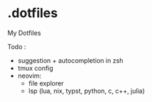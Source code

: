 # .dotfiles
My Dotfiles


Todo :
- suggestion + autocompletion in zsh
- tmux config
- neovim:
    - file explorer
    - lsp (lua, nix, typst, python, c, c++, julia)
